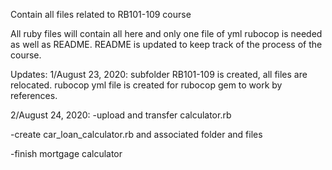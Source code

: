Contain all files related to RB101-109 course

All ruby files will contain all here and only one file of yml rubocop is needed as well as README. README is updated 
to keep track of the process of the course.

Updates:
1/August 23, 2020: subfolder RB101-109 is created, all files are relocated. rubocop yml file is created for rubocop gem to work
by references.

2/August 24, 2020: 
-upload and transfer calculator.rb

-create car_loan_calculator.rb and associated folder and files

-finish mortgage calculator 

